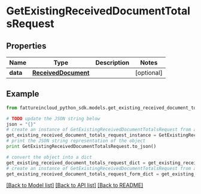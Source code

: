 # GetExistingReceivedDocumentTotalsRequest



## Properties

Name | Type | Description | Notes
------------ | ------------- | ------------- | -------------
**data** | [**ReceivedDocument**](ReceivedDocument.md) |  | [optional] 

## Example

```python
from fattureincloud_python_sdk.models.get_existing_received_document_totals_request import GetExistingReceivedDocumentTotalsRequest

# TODO update the JSON string below
json = "{}"
# create an instance of GetExistingReceivedDocumentTotalsRequest from a JSON string
get_existing_received_document_totals_request_instance = GetExistingReceivedDocumentTotalsRequest.from_json(json)
# print the JSON string representation of the object
print GetExistingReceivedDocumentTotalsRequest.to_json()

# convert the object into a dict
get_existing_received_document_totals_request_dict = get_existing_received_document_totals_request_instance.to_dict()
# create an instance of GetExistingReceivedDocumentTotalsRequest from a dict
get_existing_received_document_totals_request_form_dict = get_existing_received_document_totals_request.from_dict(get_existing_received_document_totals_request_dict)
```
[[Back to Model list]](../README.md#documentation-for-models) [[Back to API list]](../README.md#documentation-for-api-endpoints) [[Back to README]](../README.md)


